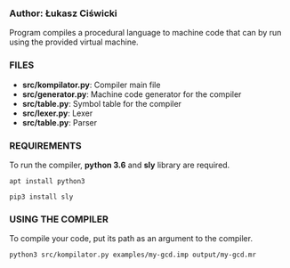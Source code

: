 
### Author: Łukasz Ciświcki

Program compiles a procedural language to machine code that can by run using the provided virtual machine.

### FILES

- **src/kompilator.py**: Compiler main file
- **src/generator.py**: Machine code generator for the compiler
- **src/table.py**: Symbol table for the compiler
- **src/lexer.py**: Lexer
- **src/table.py**: Parser

### REQUIREMENTS

To run the compiler, **python 3.6** and **sly** library are required.

```
apt install python3
```

```
pip3 install sly
```

### USING THE COMPILER

To compile your code, put its path as an argument to the compiler.

```
python3 src/kompilator.py examples/my-gcd.imp output/my-gcd.mr
```


